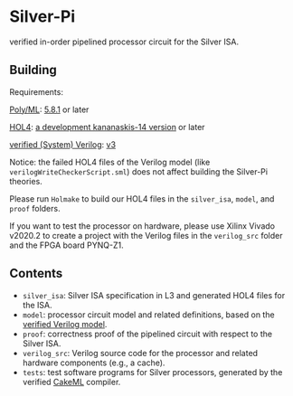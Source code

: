 # Silver-Pi
verified in-order pipelined processor circuit for the Silver ISA.

## Building

Requirements:

[Poly/ML](https://github.com/polyml/polyml): [5.8.1](https://github.com/polyml/polyml/releases/tag/v5.8.1) or later

[HOL4](https://github.com/HOL-Theorem-Prover/HOL): [a development kananaskis-14 version](https://github.com/HOL-Theorem-Prover/HOL/tree/ff6e145992db7e75ae6798231ce09c3cc03538df) or later

[verified (System) Verilog](https://github.com/CakeML/hardware): [v3](https://github.com/CakeML/hardware/tree/v3)


Notice: the failed HOL4 files of the Verilog model (like `verilogWriteCheckerScript.sml`) does not affect building the Silver-Pi theories.

Please run `Holmake` to build our HOL4 files in the `silver_isa`, `model`, and `proof` folders.

If you want to test the processor on hardware, please use Xilinx Vivado v2020.2 to create a project with the Verilog files in the `verilog_src` folder and the FPGA board PYNQ-Z1.

## Contents
- `silver_isa`: Silver ISA specification in L3 and generated HOL4 files for the ISA.
- `model`: processor circuit model and related definitions, based on the [verified Verilog model](https://github.com/CakeML/hardware/tree/v3).
- `proof`: correctness proof of the pipelined circuit with respect to the Silver ISA.
- `verilog_src`: Verilog source code for the processor and related hardware components (e.g., a cache).
- `tests`: test software programs for Silver processors, generated by the verified [CakeML](https://github.com/CakeML/cakeml) compiler.
